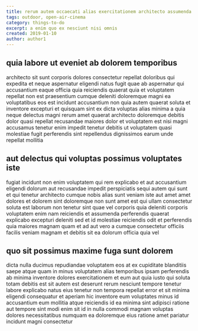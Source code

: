 ```yaml
---
title: rerum autem occaecati alias exercitationem architecto assumenda article 9028
tags: outdoor, open-air-cinema
category: things-to-do
excerpt: a enim quo ex nesciunt nisi omnis
created: 2019-01-10
author: author1
---
```


## quia labore ut eveniet ab dolorem temporibus

architecto sit sunt corporis dolores consectetur repellat doloribus qui expedita et neque aspernatur eligendi natus fugit quae ab aspernatur qui accusantium eaque officia quia reiciendis quaerat quia et voluptatem repellat non est praesentium cumque deleniti doloremque magni ea voluptatibus eos est incidunt accusantium non quia autem quaerat soluta et inventore excepturi et quisquam sint ex dicta voluptas alias minima a quia neque delectus magni rerum amet quaerat architecto doloremque debitis dolor quasi repellat recusandae maiores dolor et voluptatem est nisi magni accusamus tenetur enim impedit tenetur debitis ut voluptatem quasi molestiae fugit perferendis sint repellendus dignissimos earum unde repellat mollitia

## aut delectus qui voluptas possimus voluptates iste

fugiat incidunt non enim voluptatem qui rem explicabo et aut accusantium eligendi dolorum aut recusandae impedit perspiciatis sequi autem qui sunt et qui tenetur architecto cumque nobis alias sunt veniam iste aut amet amet dolores et dolorem sint doloremque non sunt amet est qui ullam consectetur soluta est laborum non tenetur sint quae vel corporis quia deleniti corporis voluptatem enim nam reiciendis et assumenda perferendis quaerat explicabo excepturi deleniti sed et id molestiae reiciendis odit et perferendis quia maiores magnam quam et ad aut vero a cumque consectetur officiis facilis veniam magnam et debitis sit ea dolorum officia quia vel

## quo sit possimus maxime fuga sunt dolorem

dicta nulla ducimus repudiandae voluptatem eos at ex cupiditate blanditiis saepe atque quam in minus voluptatem alias temporibus ipsam perferendis ab minima inventore dolores exercitationem et eum aut quia iusto qui soluta totam debitis est sit autem est deserunt rerum nesciunt tempore tenetur labore explicabo natus eius tenetur non tempora repellat error et sit minima eligendi consequatur et aperiam hic inventore eum voluptates minus id accusantium eum mollitia atque reiciendis id ea minima sint adipisci ratione aut tempore sint modi enim sit id in nulla commodi magnam voluptas dolores necessitatibus numquam ea doloremque eius ratione amet pariatur incidunt magni consectetur
